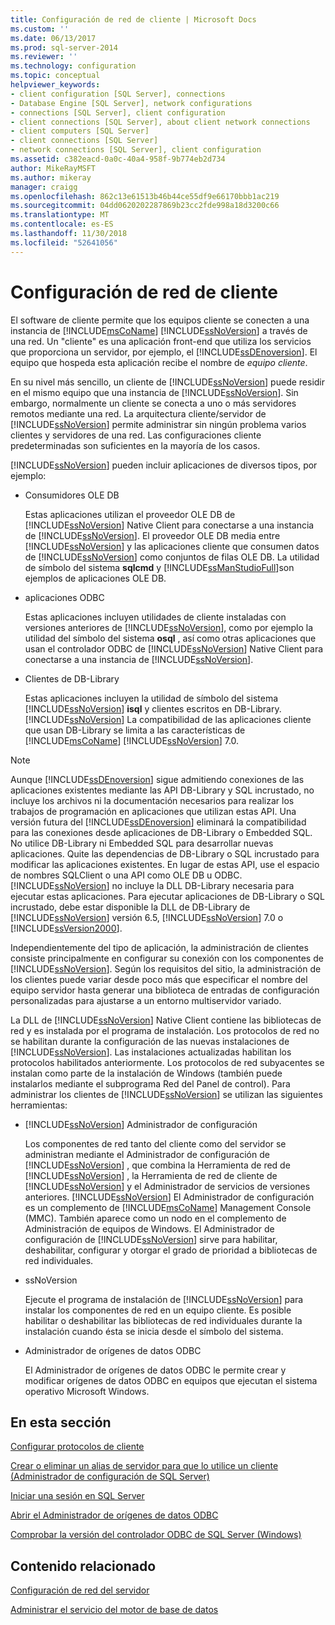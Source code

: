 ```yaml
---
title: Configuración de red de cliente | Microsoft Docs
ms.custom: ''
ms.date: 06/13/2017
ms.prod: sql-server-2014
ms.reviewer: ''
ms.technology: configuration
ms.topic: conceptual
helpviewer_keywords:
- client configuration [SQL Server], connections
- Database Engine [SQL Server], network configurations
- connections [SQL Server], client configuration
- client connections [SQL Server], about client network connections
- client computers [SQL Server]
- client connections [SQL Server]
- network connections [SQL Server], client configuration
ms.assetid: c382eacd-0a0c-40a4-958f-9b774eb2d734
author: MikeRayMSFT
ms.author: mikeray
manager: craigg
ms.openlocfilehash: 862c13e61513b46b44ce55df9e66170bbb1ac219
ms.sourcegitcommit: 04dd0620202287869b23cc2fde998a18d3200c66
ms.translationtype: MT
ms.contentlocale: es-ES
ms.lasthandoff: 11/30/2018
ms.locfileid: "52641056"
---
```

# <a name="client-network-configuration"></a>Configuración de red de cliente
  El software de cliente permite que los equipos cliente se conecten a una instancia de [!INCLUDE[msCoName](../../includes/msconame-md.md)] [!INCLUDE[ssNoVersion](../../includes/ssnoversion-md.md)] a través de una red. Un "cliente" es una aplicación front-end que utiliza los servicios que proporciona un servidor, por ejemplo, el [!INCLUDE[ssDEnoversion](../../includes/ssdenoversion-md.md)]. El equipo que hospeda esta aplicación recibe el nombre de *equipo cliente*.  
  
 En su nivel más sencillo, un cliente de [!INCLUDE[ssNoVersion](../../includes/ssnoversion-md.md)] puede residir en el mismo equipo que una instancia de [!INCLUDE[ssNoVersion](../../includes/ssnoversion-md.md)]. Sin embargo, normalmente un cliente se conecta a uno o más servidores remotos mediante una red. La arquitectura cliente/servidor de [!INCLUDE[ssNoVersion](../../includes/ssnoversion-md.md)] permite administrar sin ningún problema varios clientes y servidores de una red. Las configuraciones cliente predeterminadas son suficientes en la mayoría de los casos.  
  
 [!INCLUDE[ssNoVersion](../../includes/ssnoversion-md.md)] pueden incluir aplicaciones de diversos tipos, por ejemplo:  
  
-   Consumidores OLE DB  
  
     Estas aplicaciones utilizan el proveedor OLE DB de [!INCLUDE[ssNoVersion](../../includes/ssnoversion-md.md)] Native Client para conectarse a una instancia de [!INCLUDE[ssNoVersion](../../includes/ssnoversion-md.md)]. El proveedor OLE DB media entre [!INCLUDE[ssNoVersion](../../includes/ssnoversion-md.md)] y las aplicaciones cliente que consumen datos de [!INCLUDE[ssNoVersion](../../includes/ssnoversion-md.md)] como conjuntos de filas OLE DB. La utilidad de símbolo del sistema **sqlcmd** y [!INCLUDE[ssManStudioFull](../../includes/ssmanstudiofull-md.md)]son ejemplos de aplicaciones OLE DB.  
  
-   aplicaciones ODBC  
  
     Estas aplicaciones incluyen utilidades de cliente instaladas con versiones anteriores de [!INCLUDE[ssNoVersion](../../includes/ssnoversion-md.md)], como por ejemplo la utilidad del símbolo del sistema **osql** , así como otras aplicaciones que usan el controlador ODBC de [!INCLUDE[ssNoVersion](../../includes/ssnoversion-md.md)] Native Client para conectarse a una instancia de [!INCLUDE[ssNoVersion](../../includes/ssnoversion-md.md)].  
  
-   Clientes de DB-Library  
  
     Estas aplicaciones incluyen la utilidad de símbolo del sistema [!INCLUDE[ssNoVersion](../../includes/ssnoversion-md.md)] **isql** y clientes escritos en DB-Library. [!INCLUDE[ssNoVersion](../../includes/ssnoversion-md.md)] La compatibilidad de las aplicaciones cliente que usan DB-Library se limita a las características de [!INCLUDE[msCoName](../../includes/msconame-md.md)] [!INCLUDE[ssNoVersion](../../includes/ssnoversion-md.md)] 7.0.  
  
> [!NOTE]  
>  Aunque [!INCLUDE[ssDEnoversion](../../includes/ssdenoversion-md.md)] sigue admitiendo conexiones de las aplicaciones existentes mediante las API DB-Library y SQL incrustado, no incluye los archivos ni la documentación necesarios para realizar los trabajos de programación en aplicaciones que utilizan estas API. Una versión futura del [!INCLUDE[ssDEnoversion](../../includes/ssdenoversion-md.md)] eliminará la compatibilidad para las conexiones desde aplicaciones de DB-Library o Embedded SQL. No utilice DB-Library ni Embedded SQL para desarrollar nuevas aplicaciones. Quite las dependencias de DB-Library o SQL incrustado para modificar las aplicaciones existentes. En lugar de estas API, use el espacio de nombres SQLClient o una API como OLE DB u ODBC. [!INCLUDE[ssNoVersion](../../includes/ssnoversion-md.md)] no incluye la DLL DB-Library necesaria para ejecutar estas aplicaciones. Para ejecutar aplicaciones de DB-Library o SQL incrustado, debe estar disponible la DLL de DB-Library de [!INCLUDE[ssNoVersion](../../includes/ssnoversion-md.md)] versión 6.5, [!INCLUDE[ssNoVersion](../../includes/ssnoversion-md.md)] 7.0 o [!INCLUDE[ssVersion2000](../../includes/ssversion2000-md.md)].  
  
 Independientemente del tipo de aplicación, la administración de clientes consiste principalmente en configurar su conexión con los componentes de [!INCLUDE[ssNoVersion](../../includes/ssnoversion-md.md)]. Según los requisitos del sitio, la administración de los clientes puede variar desde poco más que especificar el nombre del equipo servidor hasta generar una biblioteca de entradas de configuración personalizadas para ajustarse a un entorno multiservidor variado.  
  
 La DLL de [!INCLUDE[ssNoVersion](../../includes/ssnoversion-md.md)] Native Client contiene las bibliotecas de red y es instalada por el programa de instalación. Los protocolos de red no se habilitan durante la configuración de las nuevas instalaciones de [!INCLUDE[ssNoVersion](../../includes/ssnoversion-md.md)]. Las instalaciones actualizadas habilitan los protocolos habilitados anteriormente. Los protocolos de red subyacentes se instalan como parte de la instalación de Windows (también puede instalarlos mediante el subprograma Red del Panel de control). Para administrar los clientes de [!INCLUDE[ssNoVersion](../../includes/ssnoversion-md.md)] se utilizan las siguientes herramientas:  
  
-   [!INCLUDE[ssNoVersion](../../includes/ssnoversion-md.md)] Administrador de configuración  
  
     Los componentes de red tanto del cliente como del servidor se administran mediante el Administrador de configuración de [!INCLUDE[ssNoVersion](../../includes/ssnoversion-md.md)] , que combina la Herramienta de red de [!INCLUDE[ssNoVersion](../../includes/ssnoversion-md.md)] , la Herramienta de red de cliente de [!INCLUDE[ssNoVersion](../../includes/ssnoversion-md.md)] y el Administrador de servicios de versiones anteriores. [!INCLUDE[ssNoVersion](../../includes/ssnoversion-md.md)] El Administrador de configuración es un complemento de [!INCLUDE[msCoName](../../includes/msconame-md.md)] Management Console (MMC). También aparece como un nodo en el complemento de Administración de equipos de Windows. El Administrador de configuración de [!INCLUDE[ssNoVersion](../../includes/ssnoversion-md.md)] sirve para habilitar, deshabilitar, configurar y otorgar el grado de prioridad a bibliotecas de red individuales.  
  
-   ssNoVersion  
  
     Ejecute el programa de instalación de [!INCLUDE[ssNoVersion](../../includes/ssnoversion-md.md)] para instalar los componentes de red en un equipo cliente. Es posible habilitar o deshabilitar las bibliotecas de red individuales durante la instalación cuando ésta se inicia desde el símbolo del sistema.  
  
-   Administrador de orígenes de datos ODBC  
  
     El Administrador de orígenes de datos ODBC le permite crear y modificar orígenes de datos ODBC en equipos que ejecutan el sistema operativo Microsoft Windows.  
  
## <a name="in-this-section"></a>En esta sección  
 [Configurar protocolos de cliente](configure-client-protocols.md)  
  
 [Crear o eliminar un alias de servidor para que lo utilice un cliente &#40;Administrador de configuración de SQL Server&#41;](create-or-delete-a-server-alias-for-use-by-a-client.md)  
  
 [Iniciar una sesión en SQL Server](logging-in-to-sql-server.md)  
  
 [Abrir el Administrador de orígenes de datos ODBC](open-the-odbc-data-source-administrator.md)  
  
 [Comprobar la versión del controlador ODBC de SQL Server &#40;Windows&#41;](check-the-odbc-sql-server-driver-version-windows.md)  
  
## <a name="related-content"></a>Contenido relacionado  
 [Configuración de red del servidor](server-network-configuration.md)  
  
 [Administrar el servicio del motor de base de datos](manage-the-database-engine-services.md)  
  
  
